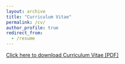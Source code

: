 ```yaml
---
layout: archive
title: "Curriculum Vitae"
permalink: /cv/
author_profile: true
redirect_from:
  - /resume
---
```


<a href="https://github.com/amits1ngh/amits1ngh.github.io/blob/master/files/CV_Amit.pdf">Click here to download Curriculum Vitae [PDF]</a>
